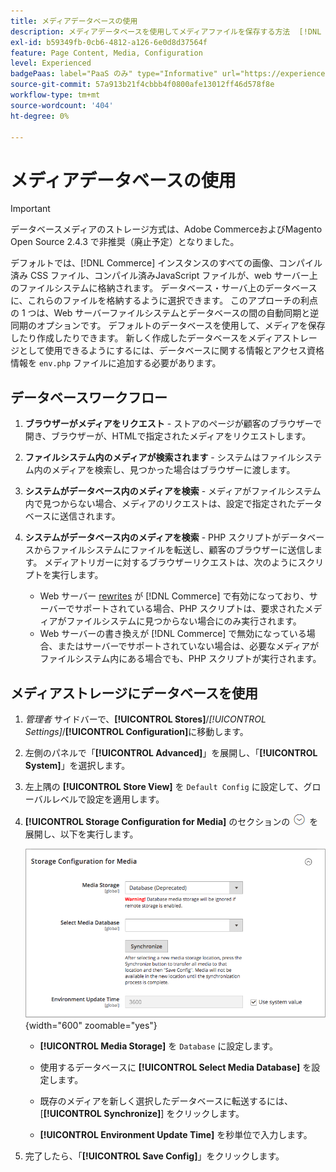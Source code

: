 ```yaml
---
title: メディアデータベースの使用
description: メディアデータベースを使用してメディアファイルを保存する方法  [!DNL Commerce]  説明します。
exl-id: b59349fb-0cb6-4812-a126-6e0d8d37564f
feature: Page Content, Media, Configuration
level: Experienced
badgePaas: label="PaaS のみ" type="Informative" url="https://experienceleague.adobe.com/en/docs/commerce/user-guides/product-solutions" tooltip="Adobe Commerce on Cloud プロジェクト（Adobeが管理する PaaS インフラストラクチャ）およびオンプレミスプロジェクトにのみ適用されます。"
source-git-commit: 57a913b21f4cbbb4f0800afe13012ff46d578f8e
workflow-type: tm+mt
source-wordcount: '404'
ht-degree: 0%

---
```


# メディアデータベースの使用

>[!IMPORTANT]
>
>データベースメディアのストレージ方式は、Adobe CommerceおよびMagento Open Source 2.4.3 で非推奨（廃止予定）となりました。

デフォルトでは、[!DNL Commerce] インスタンスのすべての画像、コンパイル済み CSS ファイル、コンパイル済みJavaScript ファイルが、web サーバー上のファイルシステムに格納されます。 データベース・サーバ上のデータベースに、これらのファイルを格納するように選択できます。 このアプローチの利点の 1 つは、Web サーバーファイルシステムとデータベースの間の自動同期と逆同期のオプションです。 デフォルトのデータベースを使用して、メディアを保存したり作成したりできます。 新しく作成したデータベースをメディアストレージとして使用できるようにするには、データベースに関する情報とアクセス資格情報を `env.php` ファイルに追加する必要があります。

## データベースワークフロー

1. **ブラウザーがメディアをリクエスト** - ストアのページが顧客のブラウザーで開き、ブラウザーが、HTMLで指定されたメディアをリクエストします。

1. **ファイルシステム内のメディアが検索されます** - システムはファイルシステム内のメディアを検索し、見つかった場合はブラウザーに渡します。

1. **システムがデータベース内のメディアを検索** - メディアがファイルシステム内で見つからない場合、メディアのリクエストは、設定で指定されたデータベースに送信されます。

1. **システムがデータベース内のメディアを検索** - PHP スクリプトがデータベースからファイルシステムにファイルを転送し、顧客のブラウザーに送信します。 メディアトリガーに対するブラウザーリクエストは、次のようにスクリプトを実行します。

   - Web サーバー [rewrites](../merchandising-promotions/url-rewrite.md) が [!DNL Commerce] で有効になっており、サーバーでサポートされている場合、PHP スクリプトは、要求されたメディアがファイルシステムに見つからない場合にのみ実行されます。
   - Web サーバーの書き換えが [!DNL Commerce] で無効になっている場合、またはサーバーでサポートされていない場合は、必要なメディアがファイルシステム内にある場合でも、PHP スクリプトが実行されます。

## メディアストレージにデータベースを使用

1. _管理者_ サイドバーで、**[!UICONTROL Stores]**/_[!UICONTROL Settings]_/**[!UICONTROL Configuration]**&#x200B;に移動します。

1. 左側のパネルで「**[!UICONTROL Advanced]**」を展開し、「**[!UICONTROL System]**」を選択します。

1. 左上隅の **[!UICONTROL Store View]** を `Default Config` に設定して、グローバルレベルで設定を適用します。

1. **[!UICONTROL Storage Configuration for Media]** のセクションの ![ 展開セレクター ](../assets/icon-display-expand.png) を展開し、以下を実行します。

   ![ 詳細設定 – メディアのストレージ設定 ](./assets/database-storage-deprecated.png){width="600" zoomable="yes"}

   - **[!UICONTROL Media Storage]** を `Database` に設定します。

   - 使用するデータベースに **[!UICONTROL Select Media Database]** を設定します。

   - 既存のメディアを新しく選択したデータベースに転送するには、[**[!UICONTROL Synchronize]**] をクリックします。

   - **[!UICONTROL Environment Update Time]** を秒単位で入力します。

1. 完了したら、「**[!UICONTROL Save Config]**」をクリックします。
